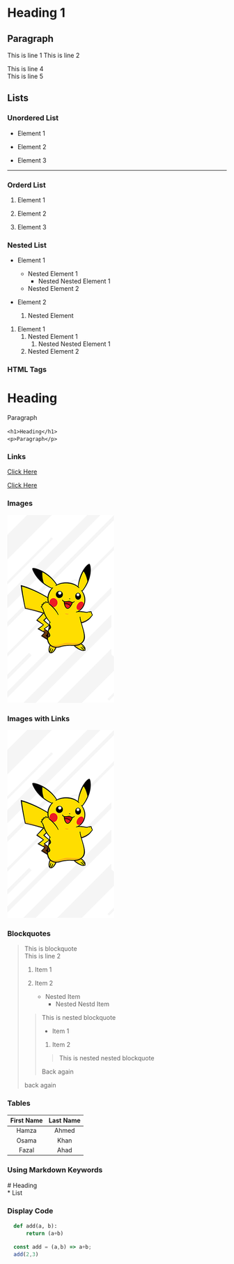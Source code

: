 
<!-- Six types of headings in markdown language -->

# Heading 1

<!-- ## Heading 2

### Heading 3

#### Heading 4

#### Heading 5

##### Heading 6 -->

<!-- This is comment -->

<!-- Paragraph -->

## Paragraph

This is line 1
This is line 2

This is line 4  <!-- In order to change lines -->  
This is line 5  <!-- add two whitespaces after first line -->
                <!-- Or use <br> tag -->

## Lists

### Unordered List

* Element 1

+ Element 2   <!-- you can use any operator for unorderd list -->

- Element 3

<!-- generate horzontal line using 3 dash -->

---  

### Orderd List

1. Element 1

1. Element 2

1. Element 3

### Nested List

<!-- Incase of UL, use 2 whitespaces before nested element -->

* Element 1
  * Nested Element 1
    * Nested Nested Element 1
  * Nested Element 2

* Element 2
  1. Nested Element

<!-- Incase of OL, use 3 whitespaces before nested element -->

1. Element 1
   1. Nested Element 1
      1. Nested Nested Element 1
   1. Nested Element 2

### HTML Tags

<!-- Markdown also has support for html tags -->

<h1>Heading</h1>
<p>Paragraph</p>

<!-- You can use backticks to include html tags -->

`<h1>Heading</h1>`  
`<p>Paragraph</p>`

### Links

[Click Here](https://google.com)

<!-- To include tooltip -->

[Click Here](https://google.com "google")

### Images

![Pikachu](./pikachu.png "pikachu")

### Images with Links

[![Pikachu](./pikachu.png)](https://pokemon.com "www.pokemon.com")

### Blockquotes

>This is blockquote  
>This is line 2
>  
>1. Item 1
>
>2. Item 2
>
>    * Nested Item
>      * Nested Nestd Item
>
>>This is nested blockquote
>>
>> * Item 1
>>
>> 1. Item 2
>>
>>>This is nested nested blockquote
>>>
>>Back again  
>>
>back again

### Tables

|   First Name |   Last Name    |
|   :----------: |   :----------:   |  
|   Hamza      |    Ahmed       |
|   Osama      |    Khan        |
|   Fazal      |    Ahad        |

<!-- Add colons in line 121 at beginning to left align -->
<!-- Add colons in line 121 at end to right align -->
<!-- Add colons in line 121 at beginning and end to center align -->
<!-- you can easily create tables by searching for markdown table generator on google -->

### Using Markdown Keywords

<!-- Use markdown keywords by using escape character -->

\# Heading  
\* List

### Display Code

<!-- you can highlight your code by writing the name of programming language -->
```python
  def add(a, b):
      return (a+b)  
```

```js
  const add = (a,b) => a+b;
  add(2,3)
```
